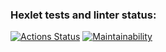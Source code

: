 ### Hexlet tests and linter status:
[![Actions Status](https://github.com/khkmlln/java-project-61/workflows/hexlet-check/badge.svg)](https://github.com/khkmlln/java-project-61/actions)
[![Maintainability](https://api.codeclimate.com/v1/badges/7bb04a5b4eb85b5c1342/maintainability)](https://codeclimate.com/github/khkmlln/java-project-61/maintainability)

